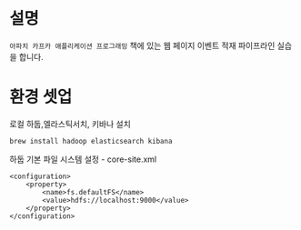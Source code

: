 # 설명
`아파치 카프카 애플리케이션 프로그래밍` 책에 있는 웹 페이지 이벤트 적재 파이프라인 실습을 합니다. 

# 환경 셋업
로컬 하둡,엘라스틱서치, 키바나 설치
```
brew install hadoop elasticsearch kibana
```

하둡 기본 파일 시스템 설정 - core-site.xml
```
<configuration>
    <property>
        <name>fs.defaultFS</name>
        <value>hdfs://localhost:9000</value>
    </property>
</configuration>
```
